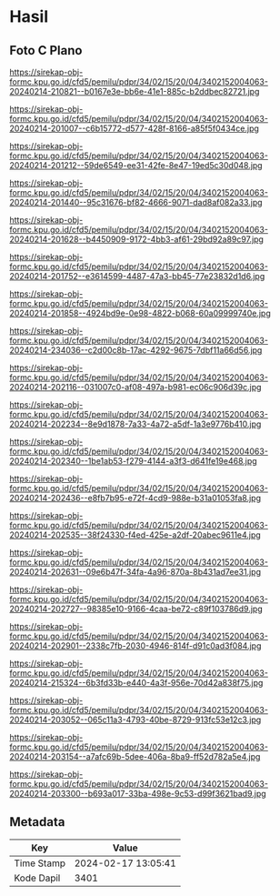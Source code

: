 # Hasil

## Foto C Plano

https://sirekap-obj-formc.kpu.go.id/cfd5/pemilu/pdpr/34/02/15/20/04/3402152004063-20240214-210821--b0167e3e-bb6e-41e1-885c-b2ddbec82721.jpg

https://sirekap-obj-formc.kpu.go.id/cfd5/pemilu/pdpr/34/02/15/20/04/3402152004063-20240214-201007--c6b15772-d577-428f-8166-a85f5f0434ce.jpg

https://sirekap-obj-formc.kpu.go.id/cfd5/pemilu/pdpr/34/02/15/20/04/3402152004063-20240214-201212--59de6549-ee31-42fe-8e47-19ed5c30d048.jpg

https://sirekap-obj-formc.kpu.go.id/cfd5/pemilu/pdpr/34/02/15/20/04/3402152004063-20240214-201440--95c31676-bf82-4666-9071-dad8af082a33.jpg

https://sirekap-obj-formc.kpu.go.id/cfd5/pemilu/pdpr/34/02/15/20/04/3402152004063-20240214-201628--b4450909-9172-4bb3-af61-29bd92a89c97.jpg

https://sirekap-obj-formc.kpu.go.id/cfd5/pemilu/pdpr/34/02/15/20/04/3402152004063-20240214-201752--e3614599-4487-47a3-bb45-77e23832d1d6.jpg

https://sirekap-obj-formc.kpu.go.id/cfd5/pemilu/pdpr/34/02/15/20/04/3402152004063-20240214-201858--4924bd9e-0e98-4822-b068-60a09999740e.jpg

https://sirekap-obj-formc.kpu.go.id/cfd5/pemilu/pdpr/34/02/15/20/04/3402152004063-20240214-234036--c2d00c8b-17ac-4292-9675-7dbf11a66d56.jpg

https://sirekap-obj-formc.kpu.go.id/cfd5/pemilu/pdpr/34/02/15/20/04/3402152004063-20240214-202116--031007c0-af08-497a-b981-ec06c906d39c.jpg

https://sirekap-obj-formc.kpu.go.id/cfd5/pemilu/pdpr/34/02/15/20/04/3402152004063-20240214-202234--8e9d1878-7a33-4a72-a5df-1a3e9776b410.jpg

https://sirekap-obj-formc.kpu.go.id/cfd5/pemilu/pdpr/34/02/15/20/04/3402152004063-20240214-202340--1be1ab53-f279-4144-a3f3-d641fe19e468.jpg

https://sirekap-obj-formc.kpu.go.id/cfd5/pemilu/pdpr/34/02/15/20/04/3402152004063-20240214-202436--e8fb7b95-e72f-4cd9-988e-b31a01053fa8.jpg

https://sirekap-obj-formc.kpu.go.id/cfd5/pemilu/pdpr/34/02/15/20/04/3402152004063-20240214-202535--38f24330-f4ed-425e-a2df-20abec9611e4.jpg

https://sirekap-obj-formc.kpu.go.id/cfd5/pemilu/pdpr/34/02/15/20/04/3402152004063-20240214-202631--09e6b47f-34fa-4a96-870a-8b431ad7ee31.jpg

https://sirekap-obj-formc.kpu.go.id/cfd5/pemilu/pdpr/34/02/15/20/04/3402152004063-20240214-202727--98385e10-9166-4caa-be72-c89f103786d9.jpg

https://sirekap-obj-formc.kpu.go.id/cfd5/pemilu/pdpr/34/02/15/20/04/3402152004063-20240214-202901--2338c7fb-2030-4946-814f-d91c0ad3f084.jpg

https://sirekap-obj-formc.kpu.go.id/cfd5/pemilu/pdpr/34/02/15/20/04/3402152004063-20240214-215324--6b3fd33b-e440-4a3f-956e-70d42a838f75.jpg

https://sirekap-obj-formc.kpu.go.id/cfd5/pemilu/pdpr/34/02/15/20/04/3402152004063-20240214-203052--065c11a3-4793-40be-8729-913fc53e12c3.jpg

https://sirekap-obj-formc.kpu.go.id/cfd5/pemilu/pdpr/34/02/15/20/04/3402152004063-20240214-203154--a7afc69b-5dee-406a-8ba9-ff52d782a5e4.jpg

https://sirekap-obj-formc.kpu.go.id/cfd5/pemilu/pdpr/34/02/15/20/04/3402152004063-20240214-203300--b693a017-33ba-498e-9c53-d99f3621bad9.jpg


## Metadata

| Key        | Value               |
| ---------- | ------------------- |
| Time Stamp | 2024-02-17 13:05:41 |
| Kode Dapil | 3401                |



